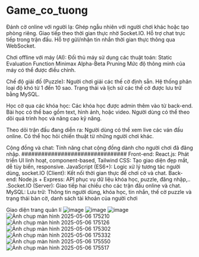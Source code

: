 # Game_co_tuong
Đánh cờ online với người lạ:
Ghép ngẫu nhiên với người chơi khác hoặc tạo phòng riêng.
Giao tiếp theo thời gian thực nhờ Socket.IO.
Hỗ trợ chat trực tiếp trong trận đấu.
Hỗ trợ gửi/nhận tin nhắn thời gian thực thông qua WebSocket.

Chơi offline với máy (AI):
Đối thủ máy sử dụng các thuật toán:
Static Evaluation Function
Minimax
Alpha-Beta Pruning
Mức độ thông minh của máy có thể được điều chỉnh.

Chế độ giải đố (Puzzle):
Người chơi giải các thế cờ định sẵn.
Hệ thống phân loại độ khó từ 1 đến 10 sao.
Trạng thái và lịch sử các thế cờ được lưu trữ bằng MySQL.

Học cờ qua các khóa học:
Các khóa học được admin thêm vào từ back-end.
Bài học có thể bao gồm text, hình ảnh, hoặc video.
Người dùng có thể theo dõi quá trình học và nâng cao kỹ năng.

Theo dõi trận đấu đang diễn ra:
Người dùng có thể xem live các ván đấu online.
Có thể học hỏi chiến thuật từ những người chơi khác.

Cộng đồng và chat:
Tính năng chat cộng đồng dành cho người chơi đã đăng nhập.
################################
Front-end:
React.js: Phát triển UI linh hoạt, component-based, Tailwind CSS: Tạo giao diện đẹp mắt, dễ tùy biến, responsive. JavaScript (ES6+): Logic xử lý tương tác người dùng, socket.IO (Client): Kết nối thời gian thực để chơi cờ và chat.
Back-end:
Node.js + Express: API phục vụ dữ liệu khóa học, puzzle, đăng nhập,.. .Socket.IO (Server): Giao tiếp hai chiều cho các trận đấu online và chat.
MySQL: Lưu trữ:
Thông tin người dùng, khóa học, tin nhắn, thế cờ puzzle và trạng thái bàn cờ, danh sách tài khoản của người chơi 

Giao diện trang quản lí 
![image](https://github.com/user-attachments/assets/0728e0fd-8eea-4c40-bacd-a0b20865cf43)
![image](https://github.com/user-attachments/assets/e2589844-8c4c-4ff8-b394-524053d0cc3f)
![image](https://github.com/user-attachments/assets/d08e0b5b-4e8d-48a0-8c96-ca108e6823f6)
![Ảnh chụp màn hình 2025-05-06 175210](https://github.com/user-attachments/assets/4c951389-2b71-4334-a92a-6754dd9badd8)
![Ảnh chụp màn hình 2025-05-06 175126](https://github.com/user-attachments/assets/ad4bbafa-70e0-463c-970a-28cdd02079d1)
![Ảnh chụp màn hình 2025-05-06 175302](https://github.com/user-attachments/assets/33514b4d-8b74-4b0d-88dc-a3195c6f5790)
![Ảnh chụp màn hình 2025-05-06 175332](https://github.com/user-attachments/assets/7813cc55-35bc-4aca-b426-07b0e9d655de)
![Ảnh chụp màn hình 2025-05-06 175550](https://github.com/user-attachments/assets/2bcedf31-9a4d-4df0-8117-e8df83f6df64)
![Ảnh chụp màn hình 2025-05-06 175517](https://github.com/user-attachments/assets/d0a96b66-6353-48f5-b19b-2c8135edfdcf)










